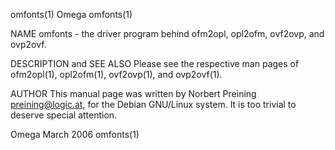 omfonts(1)                                                                                Omega                                                                                omfonts(1)

NAME
       omfonts  - the driver program behind  ofm2opl, opl2ofm, ovf2ovp, and ovp2ovf.

DESCRIPTION and SEE ALSO
       Please see the respective man pages of ofm2opl(1), opl2ofm(1), ovf2ovp(1), and ovp2ovf(1).

AUTHOR
       This manual page was written by Norbert Preining <preining@logic.at>, for the Debian GNU/Linux system. It is too trivial to deserve special attention.

Omega                                                                                   March 2006                                                                             omfonts(1)
